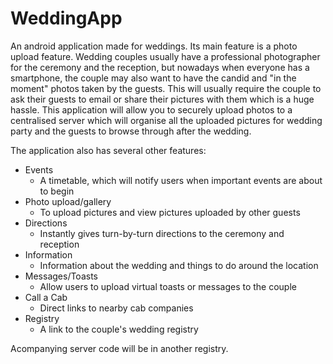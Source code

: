 WeddingApp
==========

An android application made for weddings. Its main feature is a photo upload feature. Wedding couples usually have a professional photographer for the ceremony and the reception, but nowadays when everyone has a smartphone, the couple may also want to have the candid and "in the moment" photos taken by the guests. This will usually require the couple to ask their guests to email or share their pictures with them which is a huge hassle. This application will allow you to securely upload photos to a centralised server which will organise all the uploaded pictures for wedding party and the guests to browse through after the wedding.

The application also has several other features:
 - Events
	 - A timetable, which will notify users when important events are about to begin
 - Photo upload/gallery
	 - To upload pictures and view pictures uploaded by other guests
 - Directions
	 - Instantly gives turn-by-turn directions to the ceremony and reception
 - Information
	 - Information about the wedding and things to do around the location
 - Messages/Toasts
	 - Allow users to upload virtual toasts or messages to the couple
 - Call a Cab
	 - Direct links to nearby cab companies
 - Registry
	 - A link to the couple's wedding registry

Acompanying server code will be in another registry.